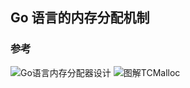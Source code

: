 ## Go 语言的内存分配机制







### 参考

![Go语言内存分配器设计](http://skoo.me/go/2013/10/08/go-memory-manage-system-design)
![图解TCMalloc](https://zhuanlan.zhihu.com/p/29216091)
